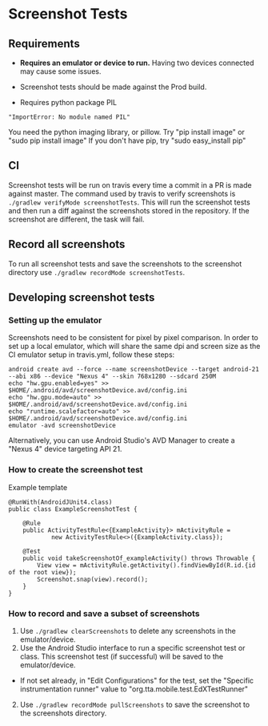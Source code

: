 # Screenshot Tests

## Requirements

* **Requires an emulator or device to run.** Having two devices connected may cause some issues. 

* Screenshot tests should be made against the Prod build.

* Requires python package PIL
```
"ImportError: No module named PIL" 
```
You need the python imaging library, or pillow.
Try "pip install image" or "sudo pip install image"
If you don't have pip, try "sudo easy_install pip"

## CI
Screenshot tests will be run on travis every time a commit in a PR is made against master. The command used by travis to verify screenshots is `./gradlew verifyMode screenshotTests`. This will run the screenshot tests and then run a diff against the screenshots stored in the repository. If the screenshot are different, the task will fail.

## Record all screenshots

To run all screenshot tests and save the screenshots to the screenshot directory use `./gradlew recordMode screenshotTests`.

## Developing screenshot tests

### Setting up the emulator

Screenshots need to be consistent for pixel by pixel comparison. In order to set up a local emulator, which will share the same dpi and screen size as the CI emulator setup in travis.yml, follow these steps:

```
android create avd --force --name screenshotDevice --target android-21 --abi x86 --device "Nexus 4" --skin 768x1280 --sdcard 250M
echo "hw.gpu.enabled=yes" >> $HOME/.android/avd/screenshotDevice.avd/config.ini
echo "hw.gpu.mode=auto" >> $HOME/.android/avd/screenshotDevice.avd/config.ini
echo "runtime.scalefactor=auto" >> $HOME/.android/avd/screenshotDevice.avd/config.ini
emulator -avd screenshotDevice
```

Alternatively, you can use Android Studio's AVD Manager to create a "Nexus 4" device targeting API 21.

### How to create the screenshot test

Example template
```
@RunWith(AndroidJUnit4.class)
public class ExampleScreenshotTest {

    @Rule
    public ActivityTestRule<{ExampleActivity}> mActivityRule =
            new ActivityTestRule<>({ExampleActivity.class});

    @Test
    public void takeScreenshotOf_exampleActivity() throws Throwable {
        View view = mActivityRule.getActivity().findViewById(R.id.{id of the root view});
        Screenshot.snap(view).record();
    }
}
```
### How to record and save a subset of screenshots

1. Use `./gradlew clearScreenshots` to delete any screenshots in the emulator/device.
1. Use the Android Studio interface to run a specific screenshot test or class. This screenshot test (if successful) will be saved to the emulator/device.
  * If not set already, in "Edit Configurations" for the test, set the "Specific instrumentation runner" value to "org.tta.mobile.test.EdXTestRunner"
2. Use `./gradlew recordMode pullScreenshots` to save the screenshot to the screenshots directory.


